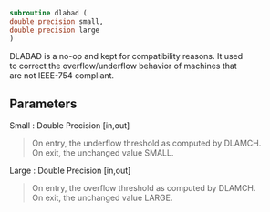 ```fortran  
subroutine dlabad (  
double precision small,  
double precision large  
)  
```  
  
DLABAD is a no-op and kept for compatibility reasons. It used  
to correct the overflow/underflow behavior of machines that  
are not IEEE-754 compliant.  
  
  
## Parameters  
Small : Double Precision [in,out]  
> On entry, the underflow threshold as computed by DLAMCH.  
> On exit, the unchanged value SMALL.  
  
Large : Double Precision [in,out]  
> On entry, the overflow threshold as computed by DLAMCH.  
> On exit, the unchanged value LARGE.  
  
